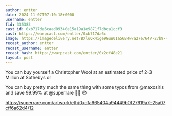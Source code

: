 ```yaml
---
author: entter
date: 2024-11-07T07:10:18+0000
username: entter
fid: 335383
cast_id: 0xb717da6caad09340e15a19a1e9871f7dbca1ccf3
cast: https://warpcast.com/entter/0xb717da6c
image: https://imagedelivery.net/BXluQx4ige9GuW0Ia56BHw/a27e7647-27b9-4667-b064-7353eae11900/original
recast_author: entter
recast_username: entter
recast_hash: https://warpcast.com/entter/0x2cf48e21
layout: post
---
```

You can buy yourself a Christopher Wool at an estimated price of 2-3 Million at Sothebys or  
  
You can buy pretty much the same thing with some typos from @maxosiris and save 99.99% at @superrare 🏴‍☠️ 😎  
  
https://superrare.com/artwork/eth/0xdfa665404a94449b0f27619a7e25a07cff6a62d4/12  

<img src='https://imagedelivery.net/BXluQx4ige9GuW0Ia56BHw/a27e7647-27b9-4667-b064-7353eae11900/original' alt='' referrerpolicy='no-referrer'/>